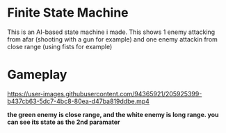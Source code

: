 # Finite State Machine

This is an AI-based state machine i made. This shows 1 enemy attacking from afar (shooting with a gun for example) and one enemy attackin from close range (using fists for example)

# Gameplay


https://user-images.githubusercontent.com/94365921/205925399-b437cb63-5dc7-4bc8-80ea-d47ba819ddbe.mp4

**the green enemy is close range, and the white enemy is long range. you can see its state as the 2nd paramater**
